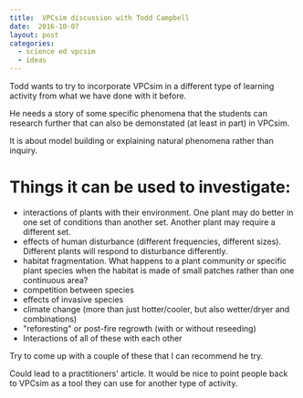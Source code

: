 ```yaml
---
title:  VPCsim discussion with Todd Campbell
date:  2016-10-07
layout: post
categories:
  - science ed vpcsim
  - ideas
---
```

Todd wants to try to incorporate VPCsim in a different type of learning activity from what we have done with it before.

He needs a story of some specific phenomena that the students can research further that can also be demonstated (at least in part) in VPCsim.

It is about model building or explaining natural phenomena rather than inquiry.

# Things it can be used to investigate:
 * interactions of plants with their environment. One plant may do better in one set of conditions than another set. Another plant may require a different set.
 * effects of human disturbance (different frequencies, different sizes). Different plants will respond to disturbance differently.
 * habitat fragmentation. What happens to a plant community or specific plant species when the habitat is made of small patches rather than one continuous area?
 * competition between species
 * effects of invasive species
 * climate change (more than just hotter/cooler, but also wetter/dryer and combinations)
 * "reforesting" or post-fire regrowth (with or without reseeding)
 * Interactions of all of these with each other

Try to come up with a couple of these that I can recommend he try.

Could lead to a practitioners' article. It would be nice to point people back to VPCsim as a tool they can use for another type of activity.
